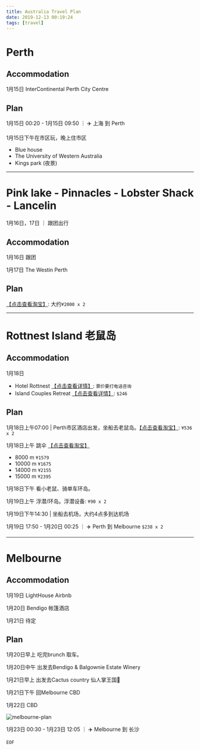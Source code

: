 ```yaml
---
title: Australia Travel Plan
date: 2019-12-13 00:19:24
tags: [travel]
---
```


# Perth

## Accommodation

1月15日 InterContinental Perth City Centre

## Plan
1月15日 00:20 - 1月15日 09:50 ｜ ✈️ 上海 到 Perth

1月15日下午在市区玩，晚上住市区

* Blue house
* The University of Western Australia
* Kings park (夜景)

<!-- more -->

---

# Pink lake - Pinnacles - Lobster Shack - Lancelin

1月16日，17日 ｜ 跟团出行

## Accommodation

1月16日 跟团

1月17日 The Westin Perth

## Plan

[【点击查看淘宝】](https://traveldetail.fliggy.hk/item.htm?spm=a230r.1.14.1.38c777a0Vejraj&id=591063274769&ns=1&abbucket=19): 大约`¥2000 x 2`

---

# Rottnest Island 老鼠岛

## Accommodation

1月18日

* Hotel Rottnest [【点击查看详情】](https://www.rottnestisland.com/accommodation/accommodation-types/hotel-rottnest): `票价要打电话咨询`
* Island Couples Retreat [【点击查看详情】](https://www.rottnestisland.com/accommodation/accommodation-types/premium-accommodation): `$246`

## Plan
1月18日上午07:00 | Perth市区酒店出发，坐船去老鼠岛。[【点击查看淘宝】](https://traveldetail.fliggy.com/item.htm?spm=a230r.1.14.1.720d6f022EctP3&id=584671753240&ad_id=&am_id=&cm_id=140105335569ed55e27b&pm_id=&abbucket=19): `¥536 x 2`

1月18日上午 跳伞 [【点击查看淘宝】](https://traveldetail.fliggy.hk/item.htm?spm=a230r.1.14.6.74ef7a24izunOz&id=573543623367&ad_id=&am_id=&cm_id=140105335569ed55e27b&pm_id=&abbucket=19)

* 8000 m `¥1579`
* 10000 m `¥1675`
* 14000 m `¥2155`
* 15000 m `¥2395`

1月18日下午 看小老鼠、骑单车环岛。

1月19日上午 浮潜/环岛。浮潜设备: `¥90 x 2`

1月19日下午14:30 | 坐船去机场，大约4点多到达机场

1月19日 17:50 - 1月20日 00:25 ｜ ✈️ Perth 到 Melbourne `$238 x 2`

---

# Melbourne

## Accommodation

1月19日 LightHouse Airbnb

1月20日 Bendigo 帐篷酒店

1月21日 待定

## Plan

1月20日早上 吃完brunch 取车。

1月20日中午 出发去Bendigo & Balgownie Estate Winery

1月21日早上 出发去Cactus country 仙人掌王国🌵

1月21日下午 回Melbourne CBD

1月22日 CBD

![melbourne-plan](../../../../images/travel/melbourne-plan.png)

1月23日 00:30 - 1月23日 12:05 ｜ ✈️ Melbourne 到 长沙

```
EOF
```